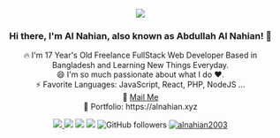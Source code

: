 <p align="center">
<img src="https://static.dribbble.com/users/730703/screenshots/6581243/avento.gif">
</p>
<h3 align="center">Hi there, I'm Al Nahian, also known as Abdullah Al Nahian! 👋 </h3>
<p align="center">
🔥 I'm 17 Year's Old Freelance FullStack Web Developer Based in Bangladesh and Learning New Things Everyday. <br>
😄 I'm so much passionate about what I do ♥. <br>
⚡ Favorite Languages: JavaScript, React, PHP, NodeJS ... <br>
📧 <a href="mailto: a.alnahian2003@gmail.com"> Mail Me </a> <br>
🎨 Portfolio: https://alnahian.xyz <br>
</p>

<p align="center">
  <a href="https://facebook.com/alnahian2003">
    <img src="https://img.shields.io/badge/-alnahian2003-1877F2?style=flat&labelColor=1877F2&logo=facebook&logoColor=white&link=https://facebook.com/alnahian2003">
  </a>
  
  <img src="https://img.shields.io/badge/-@alnahian2003-1ca0f1?style=flat&labelColor=1ca0f1&logo=twitter&logoColor=white&link=https://twitter.com/alnahian2003">
  
  <img src="https://img.shields.io/badge/-alnahian2003-1877F2?style=flat&labelColor=053eff&logo=behance&logoColor=white&link=https://behance.net/alnahian2003">
  
  <img src="https://img.shields.io/badge/-Email-c14438?style=flat&logo=Gmail&logoColor=white&link=mailto:a.alnahian2003@gmail.com">
  
  <img alt="GitHub followers" src="https://img.shields.io/github/followers/alnahian2003?label=Github&style=flat">
  
  <a href="">
  <img src="https://komarev.com/ghpvc/?username=alnahian2003&label=Views&color=brightgreen&style=flat" alt="alnahian2003" />
  </a>
</p
